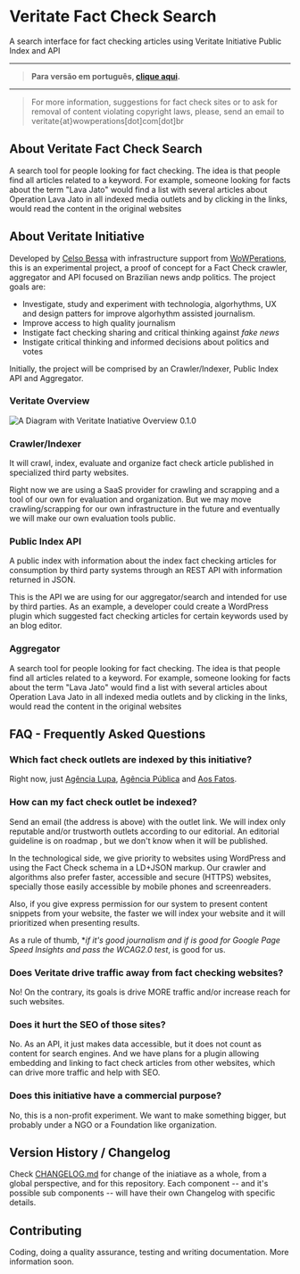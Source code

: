 # Veritate Fact Check Search

A search interface for fact checking articles using Veritate Initiative Public Index and API
<hr>

> **Para versão em português, [clique aqui](README.md).**

<hr>

> For more information, suggestions for fact check sites or to ask for removal of content violating copyright laws, please, send an email to veritate{at}wowperations[dot]com[dot]br
## About Veritate Fact Check Search

A search tool for people looking for fact checking. The idea is that people find all articles related to a keyword. For example, someone looking for facts about the term "Lava Jato" would find a list with several articles about Operation Lava Jato in all indexed media outlets and by clicking in the links, would read the content in the original websites

## About Veritate Initiative

Developed by [Celso Bessa](https://www.celsobessa.com.br) with infrastructure support from [WoWPerations](https://www.wowperations.com.br), this is an experimental project, a proof of concept for a Fact Check crawler, aggregator and API focused on Brazilian news andp politics. The project goals are:

- Investigate, study and experiment with technologia, algorhythms, UX and design patters for improve algorhythm assisted journalism.
- Improve access to high quality journalism
- Instigate fact checking sharing and critical thinking against _fake news_
- Instigate critical thinking and informed decisions about politics and votes

Initially, the project will be comprised by an Crawler/Indexer, Public Index API and Aggregator.

### Veritate Overview

![A Diagram with Veritate Inatiative Overview 0.1.0](images/veritate-overview-diagram-0.1.0.png)

### Crawler/Indexer

It will crawl, index, evaluate and organize fact check article published in specialized third party websites.

Right now we are using a SaaS provider for crawling and scrapping and a tool of our own for evaluation and organization. But we may move crawling/scrapping for our own infrastructure in the future and eventually we will make our own evaluation tools public.

### Public Index API

A public index with information about the index fact checking articles for consumption by third party systems through an REST API with information returned in JSON.

This is the API we are using for our aggregator/search and intended for use by third parties. As an example, a developer could create a WordPress plugin which suggested fact checking articles for certain keywords used by an blog editor.

### Aggregator

A search tool for people looking for fact checking. The idea is that people find all articles related to a keyword. For example, someone looking for facts about the term "Lava Jato" would find a list with several articles about Operation Lava Jato in all indexed media outlets and by clicking in the links, would read the content in the original websites

## FAQ - Frequently Asked Questions

### Which fact check outlets are indexed by this initiative?

Right now, just [Agência Lupa](http://piaui.folha.uol.com.br/lupa/), [Agência Pública](https://apublica.org/checagem/) and [Aos Fatos](https://aosfatos.org).

### How can my fact check outlet be indexed?

Send an email (the address is above) with the outlet link. We will index only reputable and/or trustworth outlets according to our editorial. An editorial guideline is on roadmap , but we don't know when it will be published.

In the technological side, we give priority to websites using WordPress and using the Fact Check schema in a LD+JSON markup. Our crawler and algorithms also prefer faster, accessible and secure (HTTPS) websites, specially those easily accessible by mobile phones and screenreaders.

Also, if you give express permission for our system to present content snippets from your website, the faster we will index your website and it will prioritized when presenting results.

As a rule of thumb, **if it's good journalism and if is good for Google Page Speed Insights and pass the WCAG2.0 test*, is good for us.

### Does Veritate drive traffic away from fact checking websites?

No! On the contrary, its goals is drive MORE traffic and/or increase reach for such websites.

### Does it hurt the SEO of those sites?

No. As an API, it just makes data accessible, but it does not count as content for search engines. And we have plans for a plugin allowing embedding and linking to fact check articles from other websites, which can drive more traffic and help with SEO.

### Does this initiative have a commercial purpose?

No, this is a non-profit experiment. We want to make something bigger, but probably under a NGO or a Foundation like organization.

## Version History / Changelog

Check [CHANGELOG.md](CHANGELOG.md) for change of the iniatiave as a whole, from a global perspective, and for this repository. Each component -- and it's possible sub components -- will have their own Changelog with specific details.

## Contributing

Coding, doing a quality assurance, testing and writing documentation. More information soon.